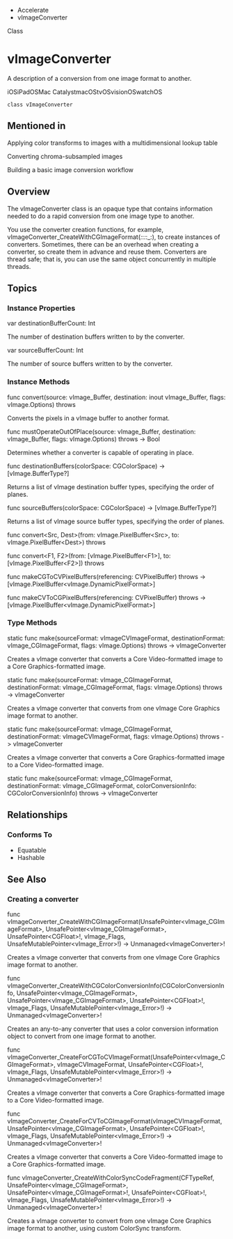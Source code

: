 

- Accelerate
-  vImageConverter 

Class

# vImageConverter

A description of a conversion from one image format to another.

iOSiPadOSMac CatalystmacOStvOSvisionOSwatchOS

``` source
class vImageConverter
```

## Mentioned in 

Applying color transforms to images with a multidimensional lookup table

Converting chroma-subsampled images

Building a basic image conversion workflow

## Overview

The vImageConverter class is an opaque type that contains information needed to do a rapid conversion from one image type to another.

You use the converter creation functions, for example, vImageConverter_CreateWithCGImageFormat(_:_:_:_:_:), to create instances of converters. Sometimes, there can be an overhead when creating a converter, so create them in advance and reuse them. Converters are thread safe; that is, you can use the same object concurrently in multiple threads.

## Topics

### Instance Properties

var destinationBufferCount: Int

The number of destination buffers written to by the converter.

var sourceBufferCount: Int

The number of source buffers written to by the converter.

### Instance Methods

func convert(source: vImage_Buffer, destination: inout vImage_Buffer, flags: vImage.Options) throws

Converts the pixels in a vImage buffer to another format.

func mustOperateOutOfPlace(source: vImage_Buffer, destination: vImage_Buffer, flags: vImage.Options) throws -> Bool

Determines whether a converter is capable of operating in place.

func destinationBuffers(colorSpace: CGColorSpace) -> [vImage.BufferType?]

Returns a list of vImage destination buffer types, specifying the order of planes.

func sourceBuffers(colorSpace: CGColorSpace) -> [vImage.BufferType?]

Returns a list of vImage source buffer types, specifying the order of planes.

func convert&lt;Src, Dest>(from: vImage.PixelBuffer&lt;Src>, to: vImage.PixelBuffer&lt;Dest>) throws

func convert&lt;F1, F2>(from: [vImage.PixelBuffer&lt;F1>], to: [vImage.PixelBuffer&lt;F2>]) throws

func makeCGToCVPixelBuffers(referencing: CVPixelBuffer) throws -> [vImage.PixelBuffer&lt;vImage.DynamicPixelFormat>]

func makeCVToCGPixelBuffers(referencing: CVPixelBuffer) throws -> [vImage.PixelBuffer&lt;vImage.DynamicPixelFormat>]

### Type Methods

static func make(sourceFormat: vImageCVImageFormat, destinationFormat: vImage_CGImageFormat, flags: vImage.Options) throws -> vImageConverter

Creates a vImage converter that converts a Core Video-formatted image to a Core Graphics-formatted image.

static func make(sourceFormat: vImage_CGImageFormat, destinationFormat: vImage_CGImageFormat, flags: vImage.Options) throws -> vImageConverter

Creates a vImage converter that converts from one vImage Core Graphics image format to another.

static func make(sourceFormat: vImage_CGImageFormat, destinationFormat: vImageCVImageFormat, flags: vImage.Options) throws -> vImageConverter

Creates a vImage converter that converts a Core Graphics-formatted image to a Core Video-formatted image.

static func make(sourceFormat: vImage_CGImageFormat, destinationFormat: vImage_CGImageFormat, colorConversionInfo: CGColorConversionInfo) throws -> vImageConverter

## Relationships

### Conforms To

- Equatable
- Hashable

## See Also

### Creating a converter

func vImageConverter_CreateWithCGImageFormat(UnsafePointer&lt;vImage_CGImageFormat>, UnsafePointer&lt;vImage_CGImageFormat>, UnsafePointer&lt;CGFloat>!, vImage_Flags, UnsafeMutablePointer&lt;vImage_Error>!) -> Unmanaged&lt;vImageConverter>!

Creates a vImage converter that converts from one vImage Core Graphics image format to another.

func vImageConverter_CreateWithCGColorConversionInfo(CGColorConversionInfo, UnsafePointer&lt;vImage_CGImageFormat>, UnsafePointer&lt;vImage_CGImageFormat>, UnsafePointer&lt;CGFloat>!, vImage_Flags, UnsafeMutablePointer&lt;vImage_Error>!) -> Unmanaged&lt;vImageConverter>!

Creates an any-to-any converter that uses a color conversion information object to convert from one image format to another.

func vImageConverter_CreateForCGToCVImageFormat(UnsafePointer&lt;vImage_CGImageFormat>, vImageCVImageFormat, UnsafePointer&lt;CGFloat>!, vImage_Flags, UnsafeMutablePointer&lt;vImage_Error>!) -> Unmanaged&lt;vImageConverter>!

Creates a vImage converter that converts a Core Graphics-formatted image to a Core Video-formatted image.

func vImageConverter_CreateForCVToCGImageFormat(vImageCVImageFormat, UnsafePointer&lt;vImage_CGImageFormat>, UnsafePointer&lt;CGFloat>!, vImage_Flags, UnsafeMutablePointer&lt;vImage_Error>!) -> Unmanaged&lt;vImageConverter>!

Creates a vImage converter that converts a Core Video-formatted image to a Core Graphics-formatted image.

func vImageConverter_CreateWithColorSyncCodeFragment(CFTypeRef, UnsafePointer&lt;vImage_CGImageFormat>, UnsafePointer&lt;vImage_CGImageFormat>!, UnsafePointer&lt;CGFloat>!, vImage_Flags, UnsafeMutablePointer&lt;vImage_Error>!) -> Unmanaged&lt;vImageConverter>!

Creates a vImage converter to convert from one vImage Core Graphics image format to another, using custom ColorSync transform.

